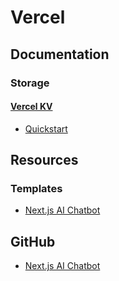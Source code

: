 # Vercel
## Documentation
### Storage
#### [Vercel KV](https://vercel.com/docs/storage/vercel-kv)
* [Quickstart](https://vercel.com/docs/storage/vercel-kv/quickstart)

## Resources
### Templates
* [Next.js AI Chatbot](https://vercel.com/templates/next.js/nextjs-ai-chatbot)

## GitHub
* [Next.js AI Chatbot](https://github.com/vercel/ai-chatbot)
